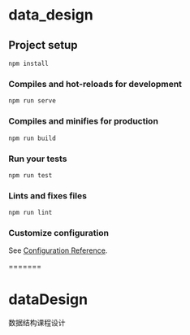 # data_design

## Project setup
```
npm install
```

### Compiles and hot-reloads for development
```
npm run serve
```

### Compiles and minifies for production
```
npm run build
```

### Run your tests
```
npm run test
```

### Lints and fixes files
```
npm run lint
```
### Customize configuration

See [Configuration Reference](https://cli.vuejs.org/config/).


=======
# dataDesign
数据结构课程设计

